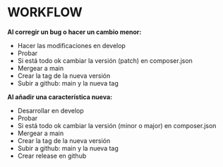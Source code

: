# WORKFLOW

**Al corregir un bug o hacer un cambio menor:**

 - Hacer las modificaciones en develop
 - Probar
 - Si está todo ok cambiar la versión (patch) en composer.json
 - Mergear a main
 - Crear la tag de la nueva versión
 - Subir a github: main y la nueva tag

**Al añadir una característica nueva:**

 - Desarrollar en develop
 - Probar
 - Si está todo ok cambiar la versión (minor o major) en composer.json
 - Mergear a main
 - Crear la tag de la nueva versión
 - Subir a github: main y la nueva tag
 - Crear release en github

